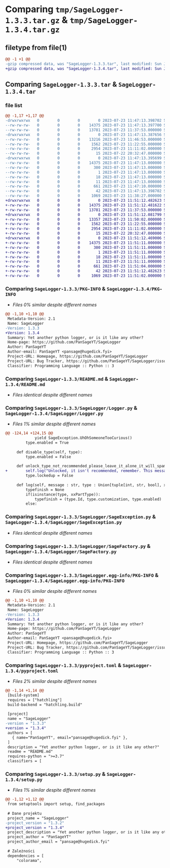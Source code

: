 # Comparing `tmp/SageLogger-1.3.3.tar.gz` & `tmp/SageLogger-1.3.4.tar.gz`

## filetype from file(1)

```diff
@@ -1 +1 @@
-gzip compressed data, was "SageLogger-1.3.3.tar", last modified: Sun Jul 23 11:47:13 2023, max compression
+gzip compressed data, was "SageLogger-1.3.4.tar", last modified: Sun Jul 23 11:51:12 2023, max compression
```

## Comparing `SageLogger-1.3.3.tar` & `SageLogger-1.3.4.tar`

### file list

```diff
@@ -1,17 +1,17 @@
-drwxrwxrwx   0        0        0        0 2023-07-23 11:47:13.398702 SageLogger-1.3.3/
--rw-rw-rw-   0        0        0    14375 2023-07-23 11:47:13.397700 SageLogger-1.3.3/PKG-INFO
--rw-rw-rw-   0        0        0    13781 2023-07-23 11:37:53.000000 SageLogger-1.3.3/README.md
-drwxrwxrwx   0        0        0        0 2023-07-23 11:47:13.387656 SageLogger-1.3.3/SageLogger/
--rw-rw-rw-   0        0        0    13216 2023-07-23 11:46:53.000000 SageLogger-1.3.3/SageLogger/Logger.py
--rw-rw-rw-   0        0        0     1562 2023-07-23 11:22:55.000000 SageLogger-1.3.3/SageLogger/SageException.py
--rw-rw-rw-   0        0        0     2954 2023-07-23 11:11:02.000000 SageLogger-1.3.3/SageLogger/SageFactory.py
--rw-rw-rw-   0        0        0       15 2023-07-22 20:32:47.000000 SageLogger-1.3.3/SageLogger/__init__.py
-drwxrwxrwx   0        0        0        0 2023-07-23 11:47:13.395699 SageLogger-1.3.3/SageLogger.egg-info/
--rw-rw-rw-   0        0        0    14375 2023-07-23 11:47:13.000000 SageLogger-1.3.3/SageLogger.egg-info/PKG-INFO
--rw-rw-rw-   0        0        0      300 2023-07-23 11:47:13.000000 SageLogger-1.3.3/SageLogger.egg-info/SOURCES.txt
--rw-rw-rw-   0        0        0        1 2023-07-23 11:47:13.000000 SageLogger-1.3.3/SageLogger.egg-info/dependency_links.txt
--rw-rw-rw-   0        0        0       18 2023-07-23 11:47:13.000000 SageLogger-1.3.3/SageLogger.egg-info/requires.txt
--rw-rw-rw-   0        0        0       11 2023-07-23 11:47:13.000000 SageLogger-1.3.3/SageLogger.egg-info/top_level.txt
--rw-rw-rw-   0        0        0      661 2023-07-23 11:47:10.000000 SageLogger-1.3.3/pyproject.toml
--rw-rw-rw-   0        0        0       42 2023-07-23 11:47:13.398702 SageLogger-1.3.3/setup.cfg
--rw-rw-rw-   0        0        0     1069 2023-07-23 11:38:27.000000 SageLogger-1.3.3/setup.py
+drwxrwxrwx   0        0        0        0 2023-07-23 11:51:12.482623 SageLogger-1.3.4/
+-rw-rw-rw-   0        0        0    14375 2023-07-23 11:51:12.481622 SageLogger-1.3.4/PKG-INFO
+-rw-rw-rw-   0        0        0    13781 2023-07-23 11:37:53.000000 SageLogger-1.3.4/README.md
+drwxrwxrwx   0        0        0        0 2023-07-23 11:51:12.081799 SageLogger-1.3.4/SageLogger/
+-rw-rw-rw-   0        0        0    13357 2023-07-23 11:50:02.000000 SageLogger-1.3.4/SageLogger/Logger.py
+-rw-rw-rw-   0        0        0     1562 2023-07-23 11:22:55.000000 SageLogger-1.3.4/SageLogger/SageException.py
+-rw-rw-rw-   0        0        0     2954 2023-07-23 11:11:02.000000 SageLogger-1.3.4/SageLogger/SageFactory.py
+-rw-rw-rw-   0        0        0       15 2023-07-22 20:32:47.000000 SageLogger-1.3.4/SageLogger/__init__.py
+drwxrwxrwx   0        0        0        0 2023-07-23 11:51:12.469006 SageLogger-1.3.4/SageLogger.egg-info/
+-rw-rw-rw-   0        0        0    14375 2023-07-23 11:51:11.000000 SageLogger-1.3.4/SageLogger.egg-info/PKG-INFO
+-rw-rw-rw-   0        0        0      300 2023-07-23 11:51:11.000000 SageLogger-1.3.4/SageLogger.egg-info/SOURCES.txt
+-rw-rw-rw-   0        0        0        1 2023-07-23 11:51:11.000000 SageLogger-1.3.4/SageLogger.egg-info/dependency_links.txt
+-rw-rw-rw-   0        0        0       18 2023-07-23 11:51:11.000000 SageLogger-1.3.4/SageLogger.egg-info/requires.txt
+-rw-rw-rw-   0        0        0       11 2023-07-23 11:51:11.000000 SageLogger-1.3.4/SageLogger.egg-info/top_level.txt
+-rw-rw-rw-   0        0        0      661 2023-07-23 11:51:04.000000 SageLogger-1.3.4/pyproject.toml
+-rw-rw-rw-   0        0        0       42 2023-07-23 11:51:12.482623 SageLogger-1.3.4/setup.cfg
+-rw-rw-rw-   0        0        0     1069 2023-07-23 11:51:02.000000 SageLogger-1.3.4/setup.py
```

### Comparing `SageLogger-1.3.3/PKG-INFO` & `SageLogger-1.3.4/PKG-INFO`

 * *Files 0% similar despite different names*

```diff
@@ -1,10 +1,10 @@
 Metadata-Version: 2.1
 Name: SageLogger
-Version: 1.3.3
+Version: 1.3.4
 Summary: Yet another python logger, or is it like any other?
 Home-page: https://github.com/PanSageYT/SageLogger
 Author: PanSageYT
 Author-email: PanSageYT <pansage@hugedick.fyi>
 Project-URL: Homepage, https://github.com/PanSageYT/SageLogger
 Project-URL: Bug Tracker, https://github.com/PanSageYT/SageLogger/issues
 Classifier: Programming Language :: Python :: 3
```

### Comparing `SageLogger-1.3.3/README.md` & `SageLogger-1.3.4/README.md`

 * *Files identical despite different names*

### Comparing `SageLogger-1.3.3/SageLogger/Logger.py` & `SageLogger-1.3.4/SageLogger/Logger.py`

 * *Files 1% similar despite different names*

```diff
@@ -124,14 +124,15 @@
             yield SageException.UhOhSomeoneTooCurious()
         type.enabled = True
         
     def disable_type(self, type):
         type.enabled = False
         
     def unlock_type_not_recommended_please_leave_it_alone_it_will_spam(self, type):
+        self.log("Unlocked, it isn't recommended, remember. This message cannot be turned off.", type=self.DynamicType.fromChar(self, "O"))
         type.lockedup = False
     
     def log(self, message : str, type : Union[tuple[int, str, bool], xxPartType] = Type.DEFAULT.value, color = colorama.Fore.RESET, id : int = -2137, date : bool = False, time : bool = False, datecolor : str = colorama.Fore.RESET, timecolor : str = colorama.Fore.RESET, showname : bool = True, ending : str = "\n"):
         typefinish = None
         if(isinstance(type, xxPartType)):
             typefinish = (type.Id, type.customization, type.enabled)
         else:
```

### Comparing `SageLogger-1.3.3/SageLogger/SageException.py` & `SageLogger-1.3.4/SageLogger/SageException.py`

 * *Files identical despite different names*

### Comparing `SageLogger-1.3.3/SageLogger/SageFactory.py` & `SageLogger-1.3.4/SageLogger/SageFactory.py`

 * *Files identical despite different names*

### Comparing `SageLogger-1.3.3/SageLogger.egg-info/PKG-INFO` & `SageLogger-1.3.4/SageLogger.egg-info/PKG-INFO`

 * *Files 0% similar despite different names*

```diff
@@ -1,10 +1,10 @@
 Metadata-Version: 2.1
 Name: SageLogger
-Version: 1.3.3
+Version: 1.3.4
 Summary: Yet another python logger, or is it like any other?
 Home-page: https://github.com/PanSageYT/SageLogger
 Author: PanSageYT
 Author-email: PanSageYT <pansage@hugedick.fyi>
 Project-URL: Homepage, https://github.com/PanSageYT/SageLogger
 Project-URL: Bug Tracker, https://github.com/PanSageYT/SageLogger/issues
 Classifier: Programming Language :: Python :: 3
```

### Comparing `SageLogger-1.3.3/pyproject.toml` & `SageLogger-1.3.4/pyproject.toml`

 * *Files 2% similar despite different names*

```diff
@@ -1,14 +1,14 @@
 [build-system]
 requires = ["hatchling"]
 build-backend = "hatchling.build"
 
 [project]
 name = "SageLogger"
-version = "1.3.3"
+version = "1.3.4"
 authors = [
   { name="PanSageYT", email="pansage@hugedick.fyi" },
 ]
 description = "Yet another python logger, or is it like any other?"
 readme = "README.md"
 requires-python = ">=3.7"
 classifiers = [
```

### Comparing `SageLogger-1.3.3/setup.py` & `SageLogger-1.3.4/setup.py`

 * *Files 1% similar despite different names*

```diff
@@ -1,12 +1,12 @@
 from setuptools import setup, find_packages
 
 # Dane projektu
 project_name = "SageLogger"
-project_version = "1.3.2"
+project_version = "1.3.4"
 project_description = "Yet another python logger, or is it like any other?"
 project_author = "PanSageYT"
 project_author_email = "pansage@hugedick.fyi"
 
 # Zależności
 dependencies = [
     "colorama",
```

